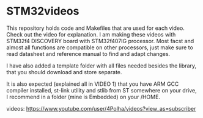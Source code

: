# STM32videos

This repository holds code and Makefiles that are used for each video. Check out the video for explanation.
I am making these videos with STM32f4 DISCOVERY board with STM32f407IG processor. Most facst and almost all 
functions are compatible on other processors, just make sure to read datasheet and reference manual to 
find and adapt changes.

I have also added a template folder with all files needed besides the library, that you should download
and store separate.

It is also expected (explained all in VIDEO 1) that you have ARM GCC compiler installed, st-link utility 
and stlib from ST somewhere on your drive, I recommend in a folder (mine is Embedded) on your /HOME.

videos: https://www.youtube.com/user/4Polha/videos?view_as=subscriber

